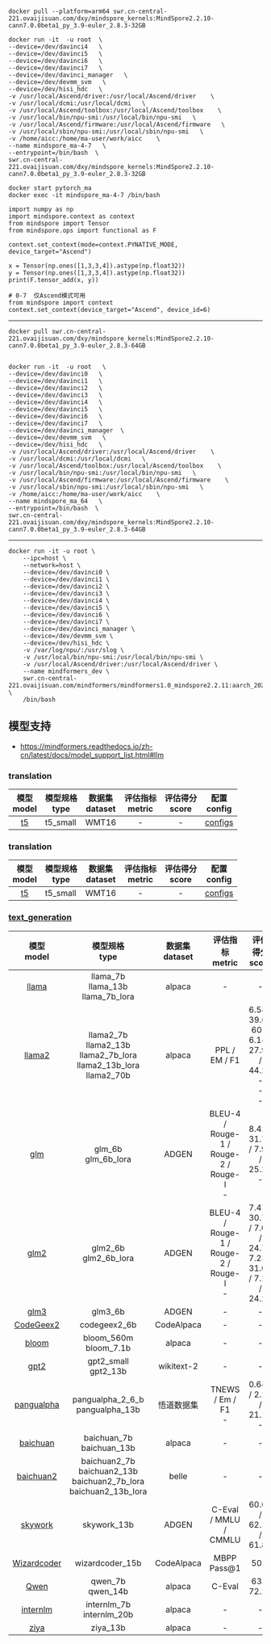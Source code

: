 

```

docker pull --platform=arm64 swr.cn-central-221.ovaijisuan.com/dxy/mindspore_kernels:MindSpore2.2.10-cann7.0.0beta1_py_3.9-euler_2.8.3-32GB

```



```
docker run -it  -u root  \
--device=/dev/davinci4   \
--device=/dev/davinci5   \
--device=/dev/davinci6   \
--device=/dev/davinci7   \
--device=/dev/davinci_manager   \
--device=/dev/devmm_svm   \
--device=/dev/hisi_hdc   \
-v /usr/local/Ascend/driver:/usr/local/Ascend/driver    \
-v /usr/local/dcmi:/usr/local/dcmi   \
-v /usr/local/Ascend/toolbox:/usr/local/Ascend/toolbox    \
-v /usr/local/bin/npu-smi:/usr/local/bin/npu-smi   \
-v /usr/local/Ascend/firmware:/usr/local/Ascend/firmware   \
-v /usr/local/sbin/npu-smi:/usr/local/sbin/npu-smi   \
-v /home/aicc:/home/ma-user/work/aicc    \
--name mindspore_ma-4-7   \
--entrypoint=/bin/bash  \
swr.cn-central-221.ovaijisuan.com/dxy/mindspore_kernels:MindSpore2.2.10-cann7.0.0beta1_py_3.9-euler_2.8.3-32GB
```



```
docker start pytorch_ma
docker exec -it mindspore_ma-4-7 /bin/bash
```

```
import numpy as np
import mindspore.context as context
from mindspore import Tensor
from mindspore.ops import functional as F

context.set_context(mode=context.PYNATIVE_MODE, device_target="Ascend")

x = Tensor(np.ones([1,3,3,4]).astype(np.float32))
y = Tensor(np.ones([1,3,3,4]).astype(np.float32))
print(F.tensor_add(x, y))

```


```
# 0-7  仅Ascend模式可用
from mindspore import context
context.set_context(device_target="Ascend", device_id=6)
```

---





```
docker pull swr.cn-central-221.ovaijisuan.com/dxy/mindspore_kernels:MindSpore2.2.10-cann7.0.0beta1_py_3.9-euler_2.8.3-64GB 
```




```

docker run -it  -u root   \
--device=/dev/davinci0   \
--device=/dev/davinci1   \
--device=/dev/davinci2   \
--device=/dev/davinci3   \
--device=/dev/davinci4   \
--device=/dev/davinci5   \
--device=/dev/davinci6   \
--device=/dev/davinci7   \
--device=/dev/davinci_manager  \
--device=/dev/devmm_svm   \
--device=/dev/hisi_hdc   \
-v /usr/local/Ascend/driver:/usr/local/Ascend/driver    \
-v /usr/local/dcmi:/usr/local/dcmi   \
-v /usr/local/Ascend/toolbox:/usr/local/Ascend/toolbox    \
-v /usr/local/bin/npu-smi:/usr/local/bin/npu-smi   \
-v /usr/local/Ascend/firmware:/usr/local/Ascend/firmware    \
-v /usr/local/sbin/npu-smi:/usr/local/sbin/npu-smi   \
-v /home/aicc:/home/ma-user/work/aicc    \
--name mindspore_ma_64   \
--entrypoint=/bin/bash  \
swr.cn-central-221.ovaijisuan.com/dxy/mindspore_kernels:MindSpore2.2.10-cann7.0.0beta1_py_3.9-euler_2.8.3-64GB

```








---



```
docker run -it -u root \
    --ipc=host \
    --network=host \
    --device=/dev/davinci0 \
    --device=/dev/davinci1 \
    --device=/dev/davinci2 \
    --device=/dev/davinci3 \
    --device=/dev/davinci4 \
    --device=/dev/davinci5 \
    --device=/dev/davinci6 \
    --device=/dev/davinci7 \
    --device=/dev/davinci_manager \
    --device=/dev/devmm_svm \
    --device=/dev/hisi_hdc \
    -v /var/log/npu/:/usr/slog \
    -v /usr/local/bin/npu-smi:/usr/local/bin/npu-smi \
    -v /usr/local/Ascend/driver:/usr/local/Ascend/driver \
    --name mindformers_dev \
    swr.cn-central-221.ovaijisuan.com/mindformers/mindformers1.0_mindspore2.2.11:aarch_20240125 \
    /bin/bash
```




## 模型支持


- https://mindformers.readthedocs.io/zh-cn/latest/docs/model_support_list.html#llm

### translation

|     模型 <br> model     | 模型规格<br/>type | 数据集 <br> dataset | 评估指标 <br> metric | 评估得分 <br> score |                        配置<br>config                        |
| :---------------------: | ----------------- | :-----------------: | :------------------: | :-----------------: | :----------------------------------------------------------: |
| [t5](model_cards/t5.md) | t5_small          |        WMT16        |          -           |          -          | [configs](https://gitee.com/mindspore/mindformers/tree/dev/configs/t5) |



### translation

|     模型 <br> model     | 模型规格<br/>type | 数据集 <br> dataset | 评估指标 <br> metric | 评估得分 <br> score |                        配置<br>config                        |
| :---------------------: | ----------------- | :-----------------: | :------------------: | :-----------------: | :----------------------------------------------------------: |
| [t5](model_cards/t5.md) | t5_small          |        WMT16        |          -           |          -          | [configs](https://gitee.com/mindspore/mindformers/tree/dev/configs/t5) |

### [text_generation](task_cards/text_generation.md)

|                    模型 <br> model                    |                                 模型规格<br/>type                                  | 数据集 <br> dataset |             评估指标 <br> metric             |                          评估得分 <br> score                          |                                            配置<br>config                                             |
| :---------------------------------------------------: | :--------------------------------------------------------------------------------: | :-----------------: | :------------------------------------------: | :-------------------------------------------------------------------: | :---------------------------------------------------------------------------------------------------: |
|             [llama](model_cards/llama.md)             |                     llama_7b <br/>llama_13b <br/>llama_7b_lora                     |       alpaca        |                      -                       |                                   -                                   |               [configs](https://gitee.com/mindspore/mindformers/tree/dev/configs/llama)               |
|            [llama2](model_cards/llama2.md)            | llama2_7b <br/>llama2_13b <br/>llama2_7b_lora <br/>llama2_13b_lora <br/>llama2_70b |       alpaca        |                PPL / EM / F1                 | 6.58 / 39.6 / 60.5 <br/> 6.14 / 27.91 / 44.23 <br/> - <br/> - <br/> - |               [configs](https://gitee.com/mindspore/mindformers/tree/dev/configs/llama)               |
|               [glm](model_cards/glm.md)               |                               glm_6b<br/>glm_6b_lora                               |        ADGEN        | BLEU-4 / Rouge-1 / Rouge-2 / Rouge-l <br>  - |                  8.42 / 31.75 / 7.98 / 25.28 <br> -                   |                [configs](https://gitee.com/mindspore/mindformers/tree/dev/configs/glm)                |
|              [glm2](model_cards/glm2.md)              |                              glm2_6b<br/>glm2_6b_lora                              |        ADGEN        | BLEU-4 / Rouge-1 / Rouge-2 / Rouge-l <br>  - |     7.47 / 30.78 / 7.07 / 24.77 <br> 7.23 / 31.06 / 7.18 / 24.23      |               [configs](https://gitee.com/mindspore/mindformers/tree/dev/configs/glm2)                |
|              [glm3](model_cards/glm3.md)              |                                      glm3_6b                                       |        ADGEN        |                      -                       |                                   -                                   |               [configs](https://gitee.com/mindspore/mindformers/tree/dev/configs/glm3)                |
|         [CodeGeex2](model_cards/codegeex2.md)         |                                    codegeex2_6b                                    |     CodeAlpaca      |                      -                       |                                   -                                   |             [configs](https://gitee.com/mindspore/mindformers/tree/dev/configs/codegeex2)             |
|             [bloom](model_cards/bloom.md)             |                          bloom_560m<br/>bloom_7.1b <br/>                           |       alpaca        |                      -                       |                                   -                                   |               [configs](https://gitee.com/mindspore/mindformers/tree/dev/configs/bloom)               |
|              [gpt2](model_cards/gpt2.md)              |                          gpt2_small <br/> gpt2_13b <br/>                           |     wikitext-2      |                      -                       |                                   -                                   |               [configs](https://gitee.com/mindspore/mindformers/tree/dev/configs/gpt2)                |
|        [pangualpha](model_cards/pangualpha.md)        |                        pangualpha_2_6_b<br/>pangualpha_13b                         |     悟道数据集      |           TNEWS / Em / F1 <br/> -            |                     0.646 / 2.10 / 21.12 <br>   -                     |            [configs](https://gitee.com/mindspore/mindformers/tree/dev/configs/pangualpha)             |
|     [baichuan](../research/baichuan/baichuan.md)      |                           baichuan_7b <br/>baichuan_13b                            |       alpaca        |                      -                       |                                   -                                   |  [configs](https://gitee.com/mindspore/mindformers/tree/dev/research/baichuan/run_baichuan_7b.yaml)   |
|    [baichuan2](../research/baichuan2/baichuan2.md)    |  baichuan2_7b <br/>baichuan2_13b  <br/>baichuan2_7b_lora <br/>baichuan2_13b_lora   |        belle        |                      -                       |                                   -                                   |            [configs](https://gitee.com/mindspore/mindformers/tree/dev/research/baichuan2)             |
|       [skywork](../research/skywork/skywork.md)       |                                    skywork_13b                                     |        ADGEN        |            C-Eval / MMLU / CMMLU             |                         60.63 / 62.14 / 61.83                         |             [configs](https://gitee.com/mindspore/mindformers/tree/dev/research/skywork)              |
| [Wizardcoder](../research/wizardcoder/wizardcoder.md) |                                  wizardcoder_15b                                   |     CodeAlpaca      |                 MBPP Pass@1                  |                                 50.8                                  | [configs](https://gitee.com/mindspore/mindformers/tree/dev/research/wizardcoder/run_wizardcoder.yaml) |
|           [Qwen](../research/qwen/qwen.md)            |                               qwen_7b <br/>qwen_14b                                |       alpaca        |                    C-Eval                    |                            63.3 <br/>72.13                            |      [configs](https://gitee.com/mindspore/mindformers/tree/dev/research/qwen/run_qwen_7b.yaml)       |
|     [internlm](../research/internlm/internlm.md)      |                           internlm_7b <br/>internlm_20b                            |       alpaca        |                      -                       |                                   -                                   |  [configs](https://gitee.com/mindspore/mindformers/tree/dev/research/internlm/run_internlm_7b.yaml)   |
|           [ziya](../research/ziya/ziya.md)            |                                      ziya_13b                                      |       alpaca        |                      -                       |                                   -                                   |    [configs](https://gitee.com/mindspore/mindformers/tree/dev/research/baichuan/run_ziya_13b.yaml)    |




